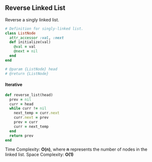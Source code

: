 ## Reverse Linked List
Reverse a singly linked list.

```Ruby
# Definition for singly-linked list.
class ListNode
  attr_accessor :val, :next
  def initialize(val)
    @val = val
    @next = nil
  end
end

# @param {ListNode} head
# @return {ListNode}
```

#### Iterative

```Ruby
def reverse_list(head)
  prev = nil
  curr = head
  while curr != nil
    next_temp = curr.next
    curr.next = prev
    prev = curr
    curr = next_temp
  end
  return prev
end
```

Time Complexity: **O(n)**, where **n** represents the number of nodes in the linked list.
Space Complexity: **O(1)**
